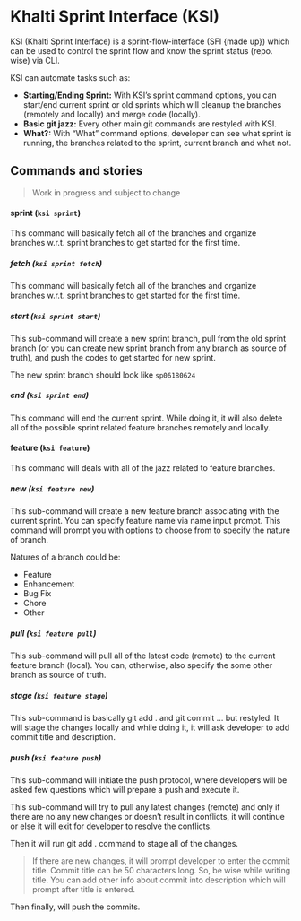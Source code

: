 # Khalti Sprint Interface (KSI)

KSI (Khalti Sprint Interface) is a sprint-flow-interface (SFI {made up}) which can be used to control the sprint flow and know the sprint status (repo. wise) via CLI.

KSI can automate tasks such as:
- **Starting/Ending Sprint:** With KSI’s sprint command options, you can start/end current sprint or old sprints which will cleanup the branches (remotely and locally) and merge code (locally).
- **Basic git jazz:** Every other main git commands are restyled with KSI.
- **What?:** With “What” command options, developer can see what sprint is running, the branches related to the sprint, current branch and what not.

## Commands and stories
> Work in progress and subject to change

#### sprint (`ksi sprint`)

This command will basically fetch all of the branches and organize branches w.r.t. sprint branches to get started for the first time.

##### fetch (`ksi sprint fetch`)
This command will basically fetch all of the branches and organize branches w.r.t. sprint branches to get started for the first time.

##### start (`ksi sprint start`)
This sub-command will create a new sprint branch, pull from the old sprint branch (or you can create new sprint branch from any branch as source of truth), and push the codes to get started for new sprint.

The new sprint branch should look like `sp06180624`

##### end (`ksi sprint end`)
This command will end the current sprint. While doing it, it will also delete all of the possible sprint related feature branches remotely and locally. 

####  feature (`ksi feature`)
This command will deals with all of the jazz related to feature branches.

##### new (`ksi feature new`)
This sub-command will create a new feature branch associating with the current sprint. You can specify feature name via name input prompt. This command will prompt you with options to choose from to specify the nature of branch.

Natures of a branch could be:

- Feature
- Enhancement
- Bug Fix
- Chore
- Other

##### pull (`ksi feature pull`)
This sub-command will pull all of the latest code (remote) to the current feature branch (local). You can, otherwise, also specify the some other branch as source of truth.

##### stage (`ksi feature stage`)
This sub-command is basically git add . and git commit ... but restyled. It will stage the changes locally and while doing it, it will ask developer to add commit title and description.

##### push (`ksi feature push`)
This sub-command will initiate the push protocol, where developers will be asked few questions which will prepare a push and execute it.

This  sub-command will try to pull any latest changes (remote) and only if there are no any new changes or doesn’t result in conflicts, it will continue or else it will exit for developer to resolve the conflicts.

Then it will run git add . command to stage all of the changes.
> If there are new changes, it will prompt developer to enter the commit title. Commit title can be 50 characters long. So, be wise while writing title. You can add other info about commit into description which will prompt after title is entered.

Then finally, will push the commits.
